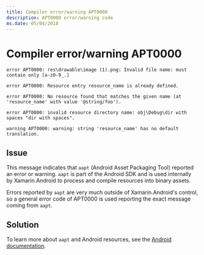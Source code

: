 ```yaml
---
title: Compiler error/warning APT0000
description: APT0000 error/warning code
ms.date: 05/04/2018
---
```

# Compiler error/warning APT0000

```
error APT0000: res\drawable\image (1).png: Invalid file name: must contain only [a-z0-9_.]
```

```
error APT0000: Resource entry resource_name is already defined.
```

```
error APT0000: No resource found that matches the given name (at 'resource_name' with value '@string/foo').
```

```
error APT0000: invalid resource directory name: obj\Debug\dir with spaces "dir with spaces".
```

```
warning APT0000: warning: string 'resource_name' has no default translation.
```

## Issue

This message indicates that `aapt` (Android Asset Packaging Tool) reported an error or warning. `aapt` is part of the Android SDK and is used internally by Xamarin.Android to process and compile resources into binary assets.

Errors reported by `aapt` are very much outside of Xamarin.Android's control, so a general error code of APT0000 is used reporting the exact message coming from `aapt`.

## Solution

To learn more about `aapt` and Android resources, see the [Android documentation](https://developer.android.com/guide/topics/resources/accessing-resources.html).
